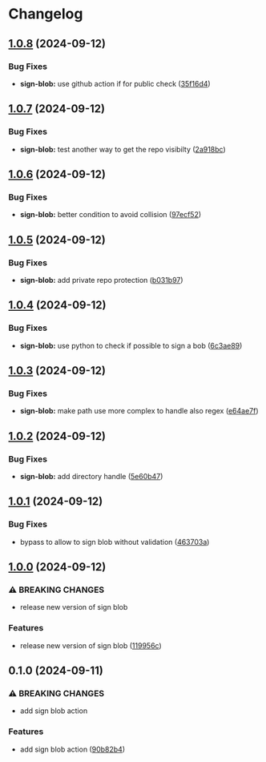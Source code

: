# Changelog

## [1.0.8](https://github.com/LedgerHQ/actions-security/compare/actions/sign-blob-1.0.7...actions/sign-blob-1.0.8) (2024-09-12)


### Bug Fixes

* **sign-blob:** use github action if for public check ([35f16d4](https://github.com/LedgerHQ/actions-security/commit/35f16d4b20f13b62b324ca32bdf2f82c85387269))

## [1.0.7](https://github.com/LedgerHQ/actions-security/compare/actions/sign-blob-1.0.6...actions/sign-blob-1.0.7) (2024-09-12)


### Bug Fixes

* **sign-blob:** test another way to get the repo visibilty ([2a918bc](https://github.com/LedgerHQ/actions-security/commit/2a918bcbf1e00690ab360233de1075ed60b7c631))

## [1.0.6](https://github.com/LedgerHQ/actions-security/compare/actions/sign-blob-1.0.5...actions/sign-blob-1.0.6) (2024-09-12)


### Bug Fixes

* **sign-blob:** better condition to avoid collision ([97ecf52](https://github.com/LedgerHQ/actions-security/commit/97ecf52a8db6d45844bc321df15c0256efed1216))

## [1.0.5](https://github.com/LedgerHQ/actions-security/compare/actions/sign-blob-1.0.4...actions/sign-blob-1.0.5) (2024-09-12)


### Bug Fixes

* **sign-blob:** add private repo protection ([b031b97](https://github.com/LedgerHQ/actions-security/commit/b031b97d1063d8b0e6e31f6def7799c9b8b56658))

## [1.0.4](https://github.com/LedgerHQ/actions-security/compare/actions/sign-blob-1.0.3...actions/sign-blob-1.0.4) (2024-09-12)


### Bug Fixes

* **sign-blob:** use python to check if possible to sign a bob ([6c3ae89](https://github.com/LedgerHQ/actions-security/commit/6c3ae89d15aada8b85d4ac92cae41a3ac6bb0bb3))

## [1.0.3](https://github.com/LedgerHQ/actions-security/compare/actions/sign-blob-1.0.2...actions/sign-blob-1.0.3) (2024-09-12)


### Bug Fixes

* **sign-blob:** make path use more complex to handle also regex ([e64ae7f](https://github.com/LedgerHQ/actions-security/commit/e64ae7ff95986ed507b567911d8a8e11aea53f56))

## [1.0.2](https://github.com/LedgerHQ/actions-security/compare/actions/sign-blob-1.0.1...actions/sign-blob-1.0.2) (2024-09-12)


### Bug Fixes

* **sign-blob:** add directory handle ([5e60b47](https://github.com/LedgerHQ/actions-security/commit/5e60b47399b5fe6238ec361b35edb29714247e2c))

## [1.0.1](https://github.com/LedgerHQ/actions-security/compare/actions/sign-blob-1.0.0...actions/sign-blob-1.0.1) (2024-09-12)


### Bug Fixes

* bypass to allow to sign blob without validation ([463703a](https://github.com/LedgerHQ/actions-security/commit/463703a0a2cdb0ff7268877519dba0f9bc15837d))

## [1.0.0](https://github.com/LedgerHQ/actions-security/compare/actions/sign-blob-0.1.0...actions/sign-blob-1.0.0) (2024-09-12)


### ⚠ BREAKING CHANGES

* release new version of sign blob

### Features

* release new version of sign blob ([119956c](https://github.com/LedgerHQ/actions-security/commit/119956c47f6c55450ec7e498abba337c6482c62e))

## 0.1.0 (2024-09-11)


### ⚠ BREAKING CHANGES

* add sign blob action

### Features

* add sign blob action ([90b82b4](https://github.com/LedgerHQ/actions-security/commit/90b82b44b342c10a2207106e1563ae0245e891aa))
